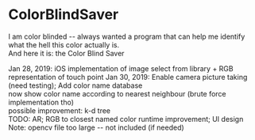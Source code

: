 # ColorBlindSaver

I am color blinded -- always wanted a program that can help me identify what the hell this color actually is.  
And here it is: the Color Blind Saver  
  
Jan 28, 2019: iOS implementation of image select from library + RGB representation of touch point
Jan 30, 2019: Enable camera picture taking (need testing); Add color name database  
now show color name according to nearest neighbour (brute force implementation tho)  
possible improvement: k-d tree  
TODO: AR; RGB to closest named color runtime improvement; UI design  
Note: opencv file too large --  not included (if needed)
